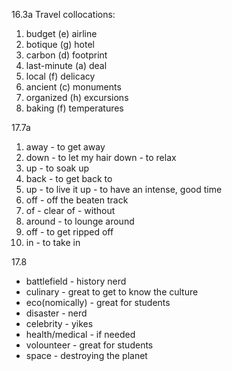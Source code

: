 16.3a Travel collocations:
1. budget (e) airline
2. botique (g) hotel 
3. carbon (d) footprint
4. last-minute (a) deal
5. local (f) delicacy 
6. ancient (c) monuments
7. organized (h) excursions
8. baking (f) temperatures

17.7a

1. away - to get away
2. down - to let my hair down - to relax 
3. up - to soak up
4. back - to get back to 
5. up - to live it up - to have an intense, good time
6. off - off the beaten track
7. of - clear of - without 
8. around - to lounge around
9. off - to get ripped off
10. in - to take in

17.8

- battlefield - history nerd
- culinary - great to get to know the culture 
- eco(nomically) - great for students
- disaster - nerd
- celebrity - yikes
- health/medical - if needed
- volounteer - great for students
- space - destroying the planet